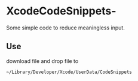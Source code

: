 # XcodeCodeSnippets-



Some simple code to reduce meaningless input.



Use
----

download file and drop file to 

```
~/Library/Developer/Xcode/UserData/CodeSnippets
```



